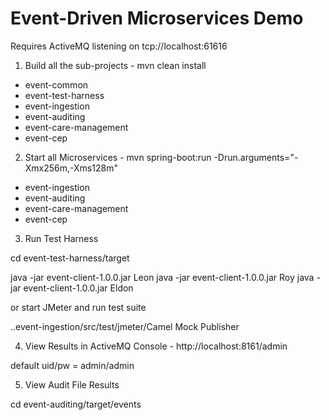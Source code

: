 Event-Driven Microservices Demo
=======================

Requires ActiveMQ listening on tcp://localhost:61616

1) Build all the sub-projects - mvn clean install

- event-common
- event-test-harness
- event-ingestion
- event-auditing
- event-care-management
- event-cep

2) Start all Microservices - mvn spring-boot:run -Drun.arguments="-Xmx256m,-Xms128m" 

- event-ingestion
- event-auditing
- event-care-management
- event-cep

3) Run Test Harness 

cd event-test-harness/target

java -jar event-client-1.0.0.jar Leon
java -jar event-client-1.0.0.jar Roy
java -jar event-client-1.0.0.jar Eldon

or start JMeter and run test suite

..event-ingestion/src/test/jmeter/Camel Mock Publisher


4) View Results in ActiveMQ Console - http://localhost:8161/admin

default uid/pw = admin/admin


5) View Audit File Results

cd event-auditing/target/events